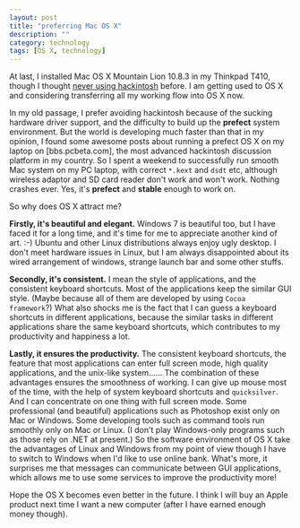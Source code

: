 ```yaml
---
layout: post
title: "preferring Mac OS X"
description: ""
category: technology
tags: [OS X, technology]
---
```


At last, I installed Mac OS X Mountain Lion 10.8.3 in my Thinkpad T410, though I thought [never using hackintosh](../../2012/06/never-use-hackintosh/) before. I am getting used to OS X and considering transferring all my working flow into OS X now.

In my old passage, I prefer avoiding hackintosh because of the sucking hardware driver support, and the difficulty to build up the **prefect** system environment. But the world is developing much faster than that in my opinion, I found some awesome posts about running a prefect OS X on my laptop on [bbs.pcbeta.com], the most advanced hackintosh discussion platform in my country. So I spent a weekend to successfully run smooth Mac system on my PC laptop, with correct `*.kext` and `dsdt` etc, although wireless adaptor and SD card reader don't work and won't work. Nothing crashes ever. Yes, it's **prefect** and **stable** enough to work on.

So why does OS X attract me?

**Firstly, it's beautiful and elegant.** Windows 7 is beautiful too, but I have faced it for a long time, and it's time for me to appreciate another kind of art. :-) Ubuntu and other Linux distributions always enjoy ugly desktop. I don't meet hardware issues in Linux, but I am always disappointed about its wired arrangement of windows, strange launch bar and some other stuffs.

**Secondly, it's consistent.** I mean the style of applications, and the consistent keyboard shortcuts. Most of the applications keep the similar GUI style. (Maybe because all of them are developed by using `Cocoa framework`?) What also shocks me is the fact that I can guess a keyboard shortcuts in different applications, because the similar tasks in different applications share the same keyboard shortcuts, which contributes to my productivity and happiness a lot. 

**Lastly, it ensures the productivity.** The consistent keyboard shortcuts, the feature that most applications can enter full screen mode, high quality applications, and the unix-like system...... The combination of these advantages ensures the smoothness of working. I can give up mouse most of the time, with the help of system keyboard shortcuts and `quicksilver`. And I can concentrate on one thing with full screen mode. Some professional (and beautiful) applications such as Photoshop exist only on Mac or Windows. Some developing tools such as command tools run smoothly only on Mac or Linux. (I don't play Windows-only programs such as those rely on .NET at present.) So the software environment of OS X take the advantages of Linux and Windows from my point of view though I have to switch to Windows when I'd like to use online bank. What's more, it surprises me that messages can communicate between GUI applications, which allows me to use some services to improve the productivity more!

Hope the OS X becomes even better in the future. I think I will buy an Apple product next time I want a new computer (after I have earned enough money though).